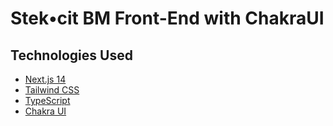 # Stek•cit BM Front-End with ChakraUI
## Technologies Used

- [Next.js 14](https://nextjs.org/docs/getting-started)
- [Tailwind CSS](https://tailwindcss.com/)
- [TypeScript](https://www.typescriptlang.org/)
- [Chakra UI](https://v2.chakra-ui.com/)
